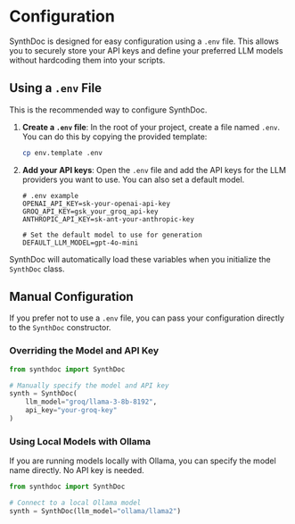 # Configuration

SynthDoc is designed for easy configuration using a `.env` file. This allows you to securely store your API keys and define your preferred LLM models without hardcoding them into your scripts.

## Using a `.env` File

This is the recommended way to configure SynthDoc.

1.  **Create a `.env` file**:
    In the root of your project, create a file named `.env`. You can do this by copying the provided template:
    ```bash
    cp env.template .env
    ```

2.  **Add your API keys**:
    Open the `.env` file and add the API keys for the LLM providers you want to use. You can also set a default model.

    ```env
    # .env example
    OPENAI_API_KEY=sk-your-openai-api-key
    GROQ_API_KEY=gsk_your_groq_api-key
    ANTHROPIC_API_KEY=sk-ant-your-anthropic-key

    # Set the default model to use for generation
    DEFAULT_LLM_MODEL=gpt-4o-mini
    ```

SynthDoc will automatically load these variables when you initialize the `SynthDoc` class.

## Manual Configuration

If you prefer not to use a `.env` file, you can pass your configuration directly to the `SynthDoc` constructor.

### Overriding the Model and API Key

```python
from synthdoc import SynthDoc

# Manually specify the model and API key
synth = SynthDoc(
    llm_model="groq/llama-3-8b-8192",
    api_key="your-groq-key"
)
```

### Using Local Models with Ollama

If you are running models locally with Ollama, you can specify the model name directly. No API key is needed.

```python
from synthdoc import SynthDoc

# Connect to a local Ollama model
synth = SynthDoc(llm_model="ollama/llama2")
```
